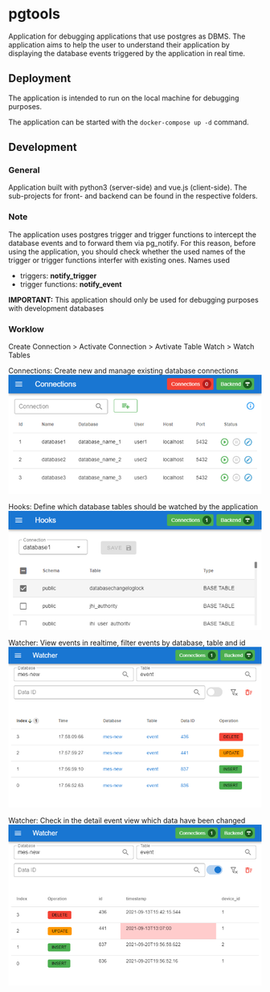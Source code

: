 # pgtools

Application for debugging applications that use postgres as DBMS.
The application aims to help the user to understand their application by displaying the database events triggered by the application in real time.

## Deployment
The application is intended to run on the local machine for debugging purposes.

The application can be started with the ```docker-compose up -d``` command.

## Development

### General
Application built with python3 (server-side) and vue.js (client-side).
The sub-projects for front- and backend can be found in the respective folders.

### Note
The application uses postgres trigger and trigger functions to intercept the database events and to forward them via pg_notify. For this reason, before using the application, you should check whether the used names of the trigger or trigger functions interfer with existing ones. 
Names used
* triggers: **notify_trigger**
* trigger functions: **notify_event**

**IMPORTANT:** This application should only be used for debugging purposes with development databases


### Worklow

Create Connection > Activate Connection > Avtivate Table Watch > Watch Tables

Connections: Create new and manage existing database connections
![](resource/image/connections.png)

Hooks: Define which database tables should be watched by the application
![](resource/image/hooks.png)

Watcher: View events in realtime, filter events by database, table and id
![](resource/image/watcher.png)

Watcher: Check in the detail event view which data have been changed
![](resource/image/watcher_detail.png)

